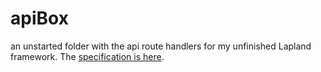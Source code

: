 # apiBox
an unstarted folder with the api route handlers for my unfinished Lapland framework.
The [specification is here](https://github.com/UniBreakfast/lapland-js-spec#lapland-specification-vanilla-js-backend-framework).
